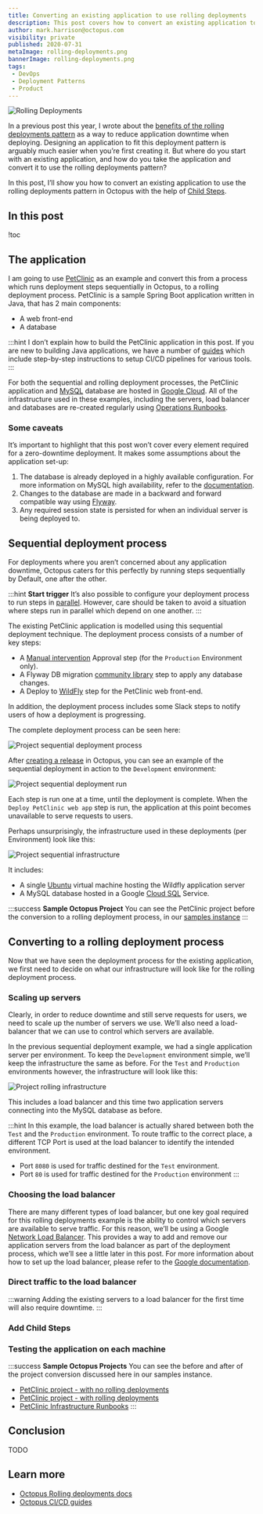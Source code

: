 ```yaml
---
title: Converting an existing application to use rolling deployments
description: This post covers how to convert an existing application to use the rolling deployments pattern in Octopus using Child Steps
author: mark.harrison@octopus.com
visibility: private
published: 2020-07-31
metaImage: rolling-deployments.png
bannerImage: rolling-deployments.png
tags:
 - DevOps
 - Deployment Patterns
 - Product
---
```


![Rolling Deployments](rolling-deployments.png)

In a previous post this year, I wrote about the [benefits of the rolling deployments pattern](/blog/2020-01/ultimate-guide-to-rolling-deployments/index.md) as a way to reduce application downtime when deploying. Designing an application to fit this deployment pattern is arguably much easier when you’re first creating it. But where do you start with an existing application, and how do you take the application and convert it to use the rolling deployments pattern?

In this post, I’ll show you how to convert an existing application to use the rolling deployments pattern in Octopus with the help of [Child Steps](https://octopus.com/docs/deployment-patterns/rolling-deployments#Rollingdeployments-Childsteps).

<h2>In this post</h2>

!toc

## The application

I am going to use [PetClinic](https://github.com/spring-projects/spring-petclinic) as an example and convert this from a process which runs deployment steps sequentially in Octopus, to a rolling deployment process. PetClinic is a sample Spring Boot application written in Java, that has 2 main components:

- A web front-end
- A database

:::hint
I don’t explain how to build the PetClinic application in this post. If you are new to building Java applications, we have a number of [guides](https://octopus.com/docs/guides?application=java) which include step-by-step instructions to setup CI/CD pipelines for various tools.
:::

For both the sequential and rolling deployment processes, the PetClinic application and [MySQL](https://www.mysql.com/) database are hosted in [Google Cloud](https://cloud.google.com/gcp). All of the infrastructure used in these examples, including the servers, load balancer and databases are re-created regularly using [Operations Runbooks](https://octopus.com/docs/operations-runbooks).

### Some caveats

It’s important to highlight that this post won’t cover every element required for a zero-downtime deployment. It makes some assumptions about the application set-up:

1. The database is already deployed in a highly available configuration. For more information on MySQL high availability, refer to the [documentation](https://dev.mysql.com/doc/mysql-ha-scalability/en/ha-overview.html).
1. Changes to the database are made in a backward and forward compatible way using [Flyway](https://flywaydb.org/).
1. Any required session state is persisted for when an individual server is being deployed to.

## Sequential deployment process

For deployments where you aren’t concerned about any application downtime, Octopus caters for this perfectly by running steps sequentially by Default, one after the other.

:::hint
**Start trigger**
It’s also possible to configure your deployment process to run steps in [parallel](https://octopus.com/docs/deployment-process/conditions#start-trigger). However, care should be taken to avoid a situation where steps run in parallel which depend on one another.
:::

The existing PetClinic application is modelled using this sequential deployment technique. The deployment process consists of a number of key steps:

- A [Manual intervention](https://octopus.com/docs/deployment-process/steps/manual-intervention-and-approvals) Approval step (for the `Production` Environment only).
- A Flyway DB migration [community library](https://library.octopus.com/listing/database) step to apply any database changes.
- A Deploy to [WildFly](https://wildfly.org/) step for the PetClinic web front-end.

In addition, the deployment process includes some Slack steps to notify users of how a deployment is progressing.

The complete deployment process can be seen here:

![Project sequential deployment process](project-sequential-deployment-process.png)

After [creating a release](https://octopus.com/docs/managing-releases#creating-a-release) in Octopus, you can see an example of the sequential deployment in action to the `Development` environment:

![Project sequential deployment run](project-sequential-deployment-run.png)

Each step is run one at a time, until the deployment is complete. When the `Deploy PetClinic web app` step is run, the application at this point becomes unavailable to serve requests to users. 

Perhaps unsurprisingly, the infrastructure used in these deployments (per Environment) look like this:

![Project sequential infrastructure](sequential-deployment-infrastructure.png)

It includes:

- A single [Ubuntu](https://ubuntu.com/) virtual machine hosting the Wildfly application server
- A MySQL database hosted in a Google [Cloud SQL](https://cloud.google.com/sql/) Service.

:::success
**Sample Octopus Project**
You can see the PetClinic project before the conversion to a rolling deployment process, in our [samples instance](https://g.octopushq.com/PatternRollingSamplePetClinicNoRollingDeploy)
:::

## Converting to a rolling deployment process

Now that we have seen the deployment process for the existing application, we first need to decide on what our infrastructure will look like for the rolling deployment process. 

### Scaling up servers

Clearly, in order to reduce downtime and still serve requests for users, we need to scale up the number of servers we use. We’ll also need a load-balancer that we can use to control which servers are available.

In the previous sequential deployment example, we had a single application server per environment. To keep the `Development` environment simple, we’ll keep the infrastructure the same as before. For the `Test` and `Production` environments however, the infrastructure will look like this:

![Project rolling infrastructure](rolling-deployment-infrastructure.png)

This includes a load balancer and this time two application servers connecting into the MySQL database as before.

:::hint
In this example, the load balancer is actually shared between both the `Test` and the `Production` environment. To route traffic to the correct place, a different TCP Port is used at the load balancer to identify the intended environment. 
- Port `8080` is used for traffic destined for the `Test` environment.
- Port `80` is used for traffic destined for the `Production` environment
:::

### Choosing the load balancer

There are many different types of load balancer, but one key goal required for this rolling deployments example is the ability to control which servers are available to serve traffic. For this reason, we’ll be using a Google [Network Load Balancer](https://cloud.google.com/load-balancing/docs/network/). This provides a way to add and remove our application servers from the load balancer as part of the deployment process, which we’ll see a little later in this post. For more information about how to set up the load balancer, please refer to the [Google documentation](https://cloud.google.com/load-balancing/docs/network/setting-up-network).

### Direct traffic to the load balancer

:::warning
Adding the existing servers to a load balancer for the first time will also require downtime.
:::

### Add Child Steps

### Testing the application on each machine



:::success
**Sample Octopus Projects**
You can see the before and after of the project conversion discussed here in our samples instance.

- [PetClinic project - with no rolling deployments](https://g.octopushq.com/PatternRollingSamplePetClinicNoRollingDeploy)
- [PetClinic project - with rolling deployments](https://g.octopushq.com/PatternRollingSamplePetClinicRollingDeploy)
- [PetClinic Infrastructure Runbooks](https://g.octopushq.com/PatternRollingSamplePetClinicIacRunbooks)
:::

## Conclusion

TODO

## Learn more
- [Octopus Rolling deployments docs](https://octopus.com/docs/deployment-patterns/rolling-deployments)
- [Octopus CI/CD guides](https://octopus.com/docs/guides)
